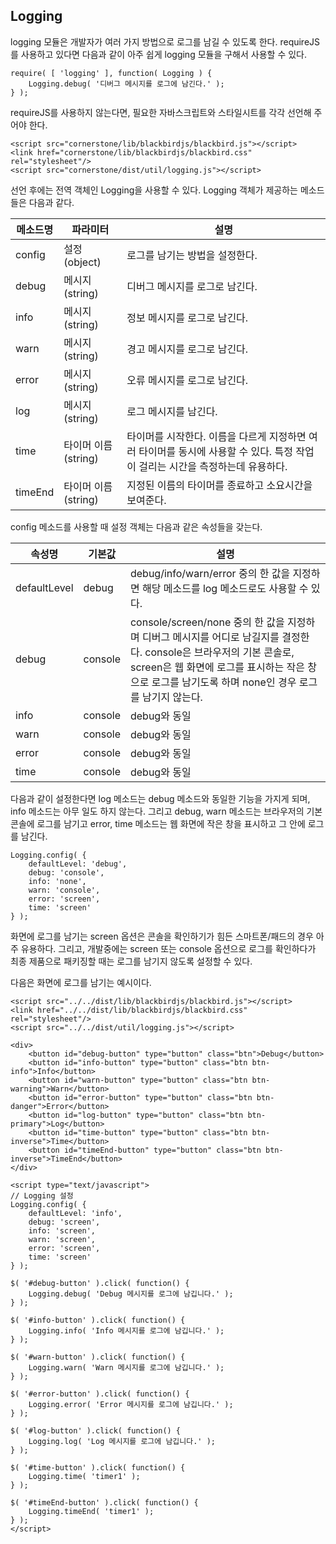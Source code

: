 <!--
layout: 'post'
section: 'Cornerstone Framework'
title: 'Logging'
outline: 'logging 모듈은 개발자가 여러 가지 방법으로 로그를 남길 수 있도록 한다. requireJS를 사용하고 있다면 다음과 같이 아주 쉽게 logging 모듈을 구해서 사용할 수 있다. requireJS를 사용하지 않는다면, 필요한 자바스크립트와 스타일시트를 각각 선언해 주어야 한다...'
date: '2012-11-16'
tagstr: 'utility'
order: '[5, 1, 5]'
thumbnail: '5.1.05.logging.png'
-->

Logging
-------
logging 모듈은 개발자가 여러 가지 방법으로 로그를 남길 수 있도록 한다. requireJS를 사용하고 있다면 다음과 같이 아주 쉽게 logging 모듈을 구해서 사용할 수 있다.

```
require( [ 'logging' ], function( Logging ) {
	Logging.debug( '디버그 메시지를 로그에 남긴다.' );
} );
```

requireJS를 사용하지 않는다면, 필요한 자바스크립트와 스타일시트를 각각 선언해 주어야 한다.

```
<script src="cornerstone/lib/blackbirdjs/blackbird.js"></script>
<link href="cornerstone/lib/blackbirdjs/blackbird.css" rel="stylesheet"/>
<script src="cornerstone/dist/util/logging.js"></script>
```

선언 후에는 전역 객체인 Logging을 사용할 수 있다. Logging 객체가 제공하는 메소드들은 다음과 같다.

<table class="table table-bordered table-stripped">
<thead>
	<tr>
		<th class="fixed_table">메소드명</th>
		<th class="fixed_table">파라미터</th>
		<th >설명</th>
	</tr>
</thead>
<tbody>
	<tr>
		<td class="fixed_table">config</td>
		<td class="fixed_table">설정(object)</td>
		<td >로그를 남기는 방법을 설정한다.</td>
	</tr>
	<tr>
		<td class="fixed_table">debug</td>
		<td class="fixed_table">메시지(string)</td>
		<td >디버그 메시지를 로그로 남긴다.</td>
	</tr>
	<tr>
		<td class="fixed_table">info</td>
		<td class="fixed_table">메시지(string)</td>
		<td >정보 메시지를 로그로 남긴다.</td>
	</tr>
	<tr>
		<td class="fixed_table">warn</td>
		<td class="fixed_table">메시지(string)</td>
		<td >경고 메시지를 로그로 남긴다.</td>
	</tr>
	<tr>
		<td class="fixed_table">error</td>
		<td class="fixed_table">메시지(string)</td>
		<td >오류 메시지를 로그로 남긴다.</td>
	</tr>
	<tr>
		<td class="fixed_table">log</td>
		<td class="fixed_table">메시지(string)</td>
		<td >로그 메시지를 남긴다.</td>
	</tr>
	<tr>
		<td class="fixed_table">time</td>
		<td class="fixed_table">타이머 이름(string)</td>
		<td >타이머를 시작한다. 이름을 다르게 지정하면 여러 타이머를 동시에 사용할 수 있다. 특정 작업이 걸리는 시간을 측정하는데 유용하다.</td>
	</tr>
	<tr>
		<td class="fixed_table">timeEnd</td>
		<td class="fixed_table">타이머 이름(string)</td>
		<td >지정된 이름의 타이머를 종료하고 소요시간을 보여준다.</td>
	</tr>
</tbody>
</table>

config 메소드를 사용할 때 설정 객체는 다음과 같은 속성들을 갖는다.

<table class="table table-bordered table-stripped">
<thead>
	<tr>
		<th class="fixed_table">속성명</th>
		<th class="fixed_table">기본값</th>
		<th >설명</th>
	</tr>
</thead>
<tbody>
	<tr>
		<td class="fixed_table">defaultLevel</td>
		<td class="fixed_table">debug</td>
		<td >debug/info/warn/error 중의 한 값을 지정하면 해당 메소드를 log 메소드로도 사용할 수 있다.</td>
	</tr>
	<tr>
		<td class="fixed_table">debug</td>
		<td class="fixed_table">console</td>
		<td >console/screen/none 중의 한 값을 지정하며 디버그 메시지를 어디로 남길지를 결정한다. console은 브라우저의 기본 콘솔로, screen은 웹 화면에 로그를 표시하는 작은 창으로 로그를 남기도록 하며 none인 경우 로그를 남기지 않는다.</td>
	</tr>
	<tr>
		<td class="fixed_table">info</td>
		<td class="fixed_table">console</td>
		<td >debug와 동일</td>
	</tr>
	<tr>
		<td class="fixed_table">warn</td>
		<td class="fixed_table">console</td>
		<td >debug와 동일</td>
	</tr>
	<tr>
		<td class="fixed_table">error</td>
		<td class="fixed_table">console</td>
		<td >debug와 동일</td>
	</tr>
	<tr>
		<td class="fixed_table">time</td>
		<td class="fixed_table">console</td>
		<td >debug와 동일</td>
	</tr>
</tbody>
</table>

다음과 같이 설정한다면 log 메소드는 debug 메소드와 동일한 기능을 가지게 되며, info 메소드는 아무 일도 하지 않는다. 그리고 debug, warn 메소드는 브라우저의 기본 콘솔에 로그를 남기고 error, time 메소드는 웹 화면에 작은 창을 표시하고 그 안에 로그를 남긴다.

```
Logging.config( {
	defaultLevel: 'debug',
	debug: 'console',
	info: 'none',
	warn: 'console',
	error: 'screen',
	time: 'screen'
} );
```

화면에 로그를 남기는 screen 옵션은 콘솔을 확인하기가 힘든 스마트폰/패드의 경우 아주 유용하다. 그리고, 개발중에는 screen 또는 console 옵션으로 로그를 확인하다가 최종 제품으로 패키징할 때는 로그를 남기지 않도록 설정할 수 있다.

다음은 화면에 로그를 남기는 예시이다.


``` cm,{ "iframe-height" : "400px", "iframe-auto-height": false  }
<script src="../../dist/lib/blackbirdjs/blackbird.js"></script>
<link href="../../dist/lib/blackbirdjs/blackbird.css" rel="stylesheet"/>
<script src="../../dist/util/logging.js"></script>

<div>
	<button id="debug-button" type="button" class="btn">Debug</button>
	<button id="info-button" type="button" class="btn btn-info">Info</button>
	<button id="warn-button" type="button" class="btn btn-warning">Warn</button>
	<button id="error-button" type="button" class="btn btn-danger">Error</button>
	<button id="log-button" type="button" class="btn btn-primary">Log</button>
	<button id="time-button" type="button" class="btn btn-inverse">Time</button>
	<button id="timeEnd-button" type="button" class="btn btn-inverse">TimeEnd</button>
</div>

<script type="text/javascript">
// Logging 설정
Logging.config( {
	defaultLevel: 'info',
	debug: 'screen',
	info: 'screen',
	warn: 'screen',
	error: 'screen',
	time: 'screen'
} );

$( '#debug-button' ).click( function() {
	Logging.debug( 'Debug 메시지를 로그에 남깁니다.' );
} );

$( '#info-button' ).click( function() {
	Logging.info( 'Info 메시지를 로그에 남깁니다.' );
} );

$( '#warn-button' ).click( function() {
	Logging.warn( 'Warn 메시지를 로그에 남깁니다.' );
} );

$( '#error-button' ).click( function() {
	Logging.error( 'Error 메시지를 로그에 남깁니다.' );
} );

$( '#log-button' ).click( function() {
	Logging.log( 'Log 메시지를 로그에 남깁니다.' );
} );

$( '#time-button' ).click( function() {
	Logging.time( 'timer1' );
} );

$( '#timeEnd-button' ).click( function() {
	Logging.timeEnd( 'timer1' );
} );
</script>
```
